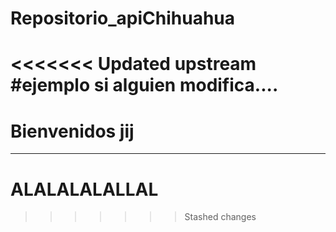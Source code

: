 # Repositorio_apiChihuahua
<<<<<<< Updated upstream
#ejemplo si alguien modifica....
=======
# Bienvenidos jij
---------------------------------
# ALALALALALLAL
>>>>>>> Stashed changes
